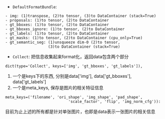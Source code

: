 - `DefaultFormatBundle`:
```
- img: (1)transpose, (2)to tensor, (3)to DataContainer (stack=True)
- proposals: (1)to tensor, (2)to DataContainer
- gt_bboxes: (1)to tensor, (2)to DataContainer
- gt_bboxes_ignore: (1)to tensor, (2)to DataContainer
- gt_labels: (1)to tensor, (2)to DataContainer
- gt_masks: (1)to tensor, (2)to DataContainer (cpu_only=True)
- gt_semantic_seg: (1)unsqueeze dim-0 (2)to tensor,
                   (3)to DataContainer (stack=True)
```

- `Collect`: 把信息收集起来format化，返回data包含两个部分  
```
dict(type='Collect', keys=['img', 'gt_bboxes', 'gt_labels']),
```
1. 一个是keys下的东西, 分别是data['img'], data['gt_bboxes'], data['gt_labels']
2. 一个是meta_keys, 保存是图片的相关特征信息
```
meta_keys=('filename', 'ori_shape', 'img_shape', 'pad_shape',
                            'scale_factor', 'flip', 'img_norm_cfg')):
```
目前为止上述的所有都是针对单张图片，也即是data表示一张图片的相关信息

